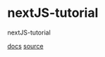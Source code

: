 # nextJS-tutorial
nextJS-tutorial

[docs](https://nextjs.org/learn/basics/create-nextjs-app)
[source](https://github.com/mytestlab123/nextJS-tutorial)
